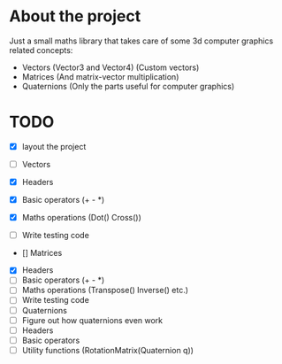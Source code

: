 # About the project
Just a small maths library that takes care of some 3d computer graphics related concepts:
- Vectors (Vector3 and Vector4) (Custom vectors)
- Matrices (And matrix-vector multiplication)
- Quaternions (Only the parts useful for computer graphics)

# TODO
- [x] layout the project

- [ ] Vectors
 - [x] Headers
 - [x] Basic operators (+ - *)
 - [x] Maths operations (Dot() Cross())
  -[ ] Write testing code
- [] Matrices
 - [x] Headers
 - [ ] Basic operators (+ - *)
 - [ ] Maths operations (Transpose() Inverse() etc.)
 - [ ] Write testing code
- [ ] Quaternions
 - [ ] Figure out how quaternions even work
 - [ ] Headers
 - [ ] Basic operators
 - [ ] Utility functions (RotationMatrix(Quaternion q))